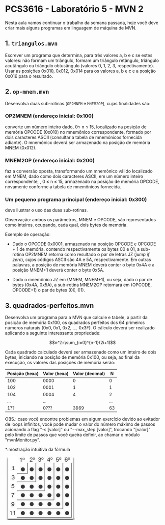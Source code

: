 # PCS3616 - Laboratório 5 - MVN 2

Nesta aula vamos continuar o trabalho da semana passada, hoje você deve
criar mais alguns programas em linguagem de máquina de MVN.

## 1. `triangulos.mvn`
Escrever um programa que determina, para três valores a, b e c se
estes valores: não formam um triângulo, formam um triângulo
retângulo, triângulo acutângulo ou triângulo obtusângulo (valores 0,
1, 2, 3, respectivamente). Usar as posições 0x010, 0x012, 0x014 para
os valores a, b e c e a posição 0x016 para o resultado.


## 2. `op-mnem.mvn`
Desenvolva duas sub-rotinas (`OP2MNEM` e `MNEM2OP`), cujas finalidades são:

### OP2MNEM (endereço inicial: 0x100)
converte um número inteiro dado, 0≤ n ≤ 15, localizado na posição de 
memória OPCODE (0x010) no mnemônico correspondente, formado por dois
caracteres ASCII (consultar a tabela de mnemônicos fornecida adiante).
O mnemônico deverá ser armazenado na posição de memória MNEM (0x012).

### MNEM2OP (endereço inicial: 0x200)
faz a conversão oposta,
transformando um mnemônico válido localizado em MNEM, dado como dois
caracteres ASCII, em um número inteiro correspondente, , 0 ≤ n ≤ 15,
armazenado na posição de memória OPCODE, novamente conforme a tabela
de mnemônicos fornecida.

### Um pequeno programa principal (endereço inicial: 0x300)
deve ilustrar o uso das duas sub-rotinas.

Observação: ambos os parâmetros, MNEM e OPCODE, são representados como
inteiros, ocupando, cada qual, dois bytes de memória.

Exemplo de operação:

-   Dado o OPCODE 0x0001, armazenado na posição OPCODE e OPCODE + 1 de
    memória, contendo respectivamente os bytes 00 e 01, a sub-rotina
    OP2MNEM retorna como resultado o par de letras JZ (*jump if zero*),
    cujos códigos ASCII são 4A e 5A, respectivamente. Em outras
    palavras, a posição de memória MNEM deverá conter o byte 0x4A e a
    posição MNEM+1 deverá conter o byte 0x5A.

-   Dado o mnemônico JZ em (MNEM, MNEM+1), ou seja, dado o par de bytes
    (0x4A, 0x5A), a sub-rotina MNEM2OP retornará em (OPCODE, OPCODE+1) o
    par de bytes (00, 01).


## 3. quadrados-perfeitos.mvn
Desenvolva um programa para a MVN que calcule e tabele, a partir da
posição de memória 0x100, os quadrados perfeitos dos 64 primeiros
números naturais (0x0, 0x1, 0x2, ..., 0x3F). O cálculo deverá ser
realizado aplicando a seguinte interessante propriedade:

$$n^2=\sum_{i=0}^{n-1}(2i+1)$$

Cada quadrado calculado deverá ser armazenado como um inteiro de dois
bytes, iniciando na posição de memória 0x100, ou seja, ao final da
execução, os valores das posições de memória serão:

 |Posição (hexa)         |Valor (hexa)|Valor (decimal)|N                 |
 |-----------------------|------------|---------------|------------------|
 |100                    |0000        |0              |0                 |
 |102                    |0001        |1              |1                 |
 |104                    |0004        |4              |2                 |
 |...                    |...         |               |...               |
 |1??                    |0???        |3969           |63                |

OBS.: caso você encontre problemas em algum exercício devido ao evitador
de loops infinitos, você pode mudar o valor do número máximo de passos
acionando a flag "-s \[valor\]" ou "\--max_step \[valor\]", trocando
"\[valor\]" pelo limite de passos que você queira definir, ao chamar o
módulo "mvnMonitor.py".

\*:mostração intuitiva da fórmula

![](./media/image1.png)
